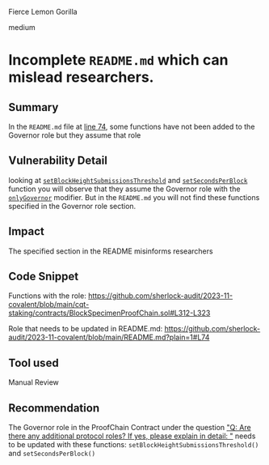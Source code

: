 Fierce Lemon Gorilla

medium

# Incomplete `README.md` which can mislead researchers.

## Summary
In the  `README.md`  file at [line 74](https://github.com/sherlock-audit/2023-11-covalent/blob/main/README.md?plain=1#L74), some functions have not been added to the Governor role but they assume that role

## Vulnerability Detail
looking at [`setBlockHeightSubmissionsThreshold`](https://github.com/sherlock-audit/2023-11-covalent/blob/main/cqt-staking/contracts/BlockSpecimenProofChain.sol#L312-L315) and [`setSecondsPerBlock` ](https://github.com/sherlock-audit/2023-11-covalent/blob/main/cqt-staking/contracts/BlockSpecimenProofChain.sol#L317-L323) function you will observe that they assume the Governor role with the [`onlyGovernor`](https://github.com/sherlock-audit/2023-11-covalent/blob/main/cqt-staking/contracts/BlockSpecimenProofChain.sol#L115-L118) modifier.
But in the `README.md` you will not find these functions specified in the Governor role section.

## Impact
The specified section in the README misinforms researchers

## Code Snippet
Functions with the role:
https://github.com/sherlock-audit/2023-11-covalent/blob/main/cqt-staking/contracts/BlockSpecimenProofChain.sol#L312-L323

Role that needs to be updated in README.md:
https://github.com/sherlock-audit/2023-11-covalent/blob/main/README.md?plain=1#L74

## Tool used

Manual Review

## Recommendation
The Governor role in the ProofChain Contract under the question ["Q: Are there any additional protocol roles? If yes, please explain in detail:
"](https://github.com/sherlock-audit/2023-11-covalent/blob/main/README.md?plain=1#L74) needs to be updated with these functions: `setBlockHeightSubmissionsThreshold()` and `setSecondsPerBlock()`
